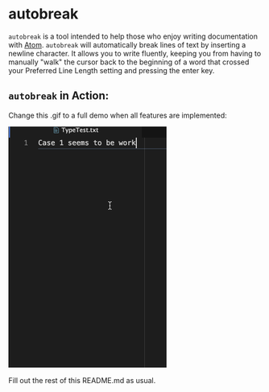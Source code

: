 # autobreak

`autobreak` is a tool intended to help those who enjoy writing documentation
with [Atom](https://atom.io).  `autobreak` will automatically break lines of
text by inserting a newline character.  It allows you to write fluently, keeping
you from having to manually "walk" the cursor back to the beginning of a word
that crossed your Preferred Line Length setting and pressing the enter key.

## `autobreak` in Action:

Change this .gif to a full demo when all features are implemented:

![Case 1](cases_gif/case_1.gif)

Fill out the rest of this README.md as usual.
